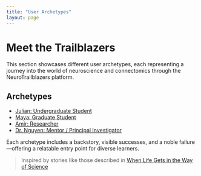 ```yaml
---
title: "User Archetypes"
layout: page
---
```


# Meet the Trailblazers

This section showcases different user archetypes, each representing a journey into the world of neuroscience and connectomics through the NeuroTrailblazers platform.

## Archetypes

- [Julian: Undergraduate Student](/avatars/undergradstudent)
- [Maya: Graduate Student](/avatars/gradstudent)
- [Amir: Researcher](/avatars/researcher)
- [Dr. Nguyen: Mentor / Principal Investigator](/avatars/mentor)

Each archetype includes a backstory, visible successes, and a noble failure—offering a relatable entry point for diverse learners.

> Inspired by stories like those described in [When Life Gets in the Way of Science](https://www.molbiolcell.org/doi/10.1091/mbc.E24-09-0416)
